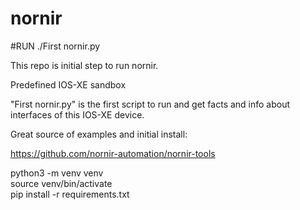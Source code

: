 # nornir
#RUN
./First nornir.py

This repo is initial step to run nornir.

Predefined IOS-XE sandbox

"First nornir.py" is the first script to run and get facts and info about interfaces of this IOS-XE device.

Great source of examples and initial install:

https://github.com/nornir-automation/nornir-tools

python3 -m venv venv  
source venv/bin/activate\
pip install -r requirements.txt

